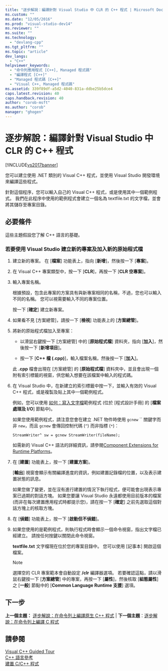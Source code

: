 ```yaml
---
title: "逐步解說：編譯針對 Visual Studio 中 CLR 的 C++ 程式 | Microsoft Docs"
ms.custom: ""
ms.date: "12/05/2016"
ms.prod: "visual-studio-dev14"
ms.reviewer: ""
ms.suite: ""
ms.technology: 
  - "devlang-cpp"
ms.tgt_pltfrm: ""
ms.topic: "article"
dev_langs: 
  - "C++"
helpviewer_keywords: 
  - "命令列應用程式 [C++], Managed 程式碼"
  - "編譯程式 [C++]"
  - "Managed 程式碼 [C++]"
  - "Visual C++, Managed 程式碼"
ms.assetid: 339f89df-a5d2-4040-831a-ddbe25b5dce4
caps.latest.revision: 40
caps.handback.revision: 40
author: "corob-msft"
ms.author: "corob"
manager: "ghogen"
---
```

# 逐步解說：編譯針對 Visual Studio 中 CLR 的 C++ 程式
[!INCLUDE[vs2017banner](../assembler/inline/includes/vs2017banner.md)]

您可以建立使用 .NET 類別的 Visual C\+\+ 程式，並使用 Visual Studio 開發環境來編譯這些程式。  
  
 針對這個程序，您可以輸入自己的 Visual C\+\+ 程式，或是使用其中一個範例程式。  我們在此程序中使用的範例程式會建立一個名為 textfile.txt 的文字檔，並會將其儲存至專案目錄。  
  
## 必要條件  
 這些主題假設您了解 C\+\+ 語言的基礎。  
  
### 若要使用 Visual Studio 建立新的專案及加入新的原始程式檔  
  
1.  建立新的專案。  在 \[**檔案**\] 功能表上，指向 \[**新增**\]，然後按一下 \[**專案**\]。  
  
2.  在 Visual C\+\+ 專案類型中，按一下 \[**CLR**\]，再按一下 \[**CLR 空專案**\]。  
  
3.  輸入專案名稱。  
  
     根據預設，包含此專案的方案具有與新專案相同的名稱，不過，您也可以輸入不同的名稱。  您可以視需要輸入不同的專案位置。  
  
     按一下 \[**確定**\] 建立新專案。  
  
4.  如果看不見 \[方案總管\]，請按一下 \[**檢視**\] 功能表上的 \[**方案總管**\]。  
  
5.  將新的原始程式檔加入至專案：  
  
    -   以滑鼠右鍵按一下 \[方案總管\] 中的 \[**原始程式檔**\] 資料夾，指向 \[**加入**\]，然後按一下 \[**新增項目**\]。  
  
    -   按一下 \[**C\+\+ 檔 \(.cpp\)**\]，輸入檔案名稱，然後按一下 \[**加入**\]。  
  
     此 **.cpp** 檔會出現在 \[方案總管\] 的 \[**原始程式檔**\] 資料夾中，並且會出現一個附有索引標籤的視窗，供您輸入想要在該檔案中輸入的程式碼。  
  
6.  在 Visual Studio 中，在新建立的索引標籤中按一下，並輸入有效的 Visual C\+\+ 程式，或是複製及貼上其中一個範例程式。  
  
     例如，您可以使用 [如何：寫入文字檔](../dotnet/how-to-write-a-text-file-cpp-cli.md)範例程式 \(位於 \[程式設計手冊\] 的 \[**檔案處理及 I\/O**\] 節點中\)。  
  
     如果您使用範例程式，請注意您會在建立 .NET 物件時使用 `gcnew` ``  關鍵字而非 `new`，而且 `gcnew` 會傳回控制代碼 \(`^`\) 而非指標 \(`*`\)：  
  
     `StreamWriter^ sw = gcnew StreamWriter(fileName);`  
  
     如需新的 Visual C\+\+ 語法的詳細資訊，請參閱[Component Extensions for Runtime Platforms](../windows/component-extensions-for-runtime-platforms.md)。  
  
7.  在 \[**建置**\] 功能表上，按一下 \[**建置方案**\]。  
  
     \[**輸出**\] 視窗會顯示有關編譯進度的資訊，例如建置記錄檔的位置，以及表示建置狀態的訊息。  
  
     如果您做了變更，並在沒有進行建置的情況下執行程式，便可能會出現表示專案已過期的對話方塊。  如果您要讓 Visual Studio 永遠都使用目前版本的檔案 \(而非在每次建置應用程式時都提示您\)，請在按一下 \[**確定**\] 之前先選取這個對話方塊上的核取方塊。  
  
8.  在 \[**偵錯**\] 功能表上，按一下 \[**啟動但不偵錯**\]。  
  
9. 如果您使用的是範例程式，則執行程式時會顯示一個命令視窗，指出文字檔已經建立。  請按任何按鍵以關閉此命令視窗。  
  
     **textfile.txt** 文字檔現在位於您的專案目錄中。  您可以使用 \[記事本\] 開啟這個檔案。  
  
    > [!NOTE]
    >  選擇空的 CLR 專案範本會自動設定 **\/clr** 編譯器選項。  若要確認這點，請以滑鼠右鍵按一下 \[**方案總管**\] 中的專案，再按一下 \[**屬性**\]，然後核取 \[**組態屬性**\] 之 \[**一般**\] 節點中的 \[**Common Language Runtime 支援**\] 選項。  
  
## 下一步  
 **上一個主題：** [逐步解說：在命令列上編譯原生 C\+\+ 程式](../build/walkthrough-compiling-a-native-cpp-program-on-the-command-line.md) &#124; **下一個主題**：[逐步解說：在命令列上編譯 C 程式](../Topic/Walkthrough:%20Compiling%20a%20C%20Program%20on%20the%20Command%20Line.md)  
  
## 請參閱  
 [Visual C\+\+ Guided Tour](http://msdn.microsoft.com/zh-tw/499cb66f-7df1-45d6-8b6b-33d94fd1f17c)   
 [C\+\+ 語言參考](../cpp/cpp-language-reference.md)   
 [建置 C\/C\+\+ 程式](../build/building-c-cpp-programs.md)